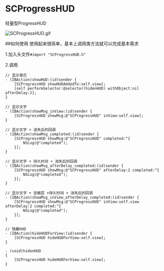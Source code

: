 # SCProgressHUD
轻量型ProgressHUD

![SCProgressHUD.gif](http://upload-images.jianshu.io/upload_images/184085-a7ab0da005d9743f.gif?imageMogr2/auto-orient/strip)

##如何使用
使用起来很简单，基本上调用类方法就可以完成基本需求

1.加入头文件`#import "SCProgressHUD.h"`

2.调用
```
// 显示菊花
- (IBAction)showHUD:(id)sender {
    [SCProgressHUD showHUDAddedTo:self.view];
    [self performSelector:@selector(hidenHUD) withObject:nil afterDelay:2];
}

// 显示文字
- (IBAction)showMsg_inView:(id)sender {
    [SCProgressHUD showMsg:@"SCProgressHUD" inView:self.view];
}

// 显示文字 + 消失后的回调
- (IBAction)showMsg_completed:(id)sender {
    [SCProgressHUD showMsg:@"SCProgressHUD" completed:^{
        NSLog(@"completed");
    }];
}

// 显示文字 + 持久时间 + 消失后的回调
- (IBAction)showMsg_afterDelay_completed:(id)sender {
    [SCProgressHUD showMsg:@"SCProgressHUD" afterDelay:2 completed:^{
        NSLog(@"completed");
    }];
}

// 显示文字 + 加载层 +持久时间 + 消失后的回调
- (IBAction)showMsg_inView_afterDelay_completed:(id)sender {
    [SCProgressHUD showMsg:@"SCProgressHUD" inView:self.view afterDelay:2 completed:^{
        NSLog(@"completed");
    }];
}

// 隐藏HUD
- (IBAction)hideHUDForView:(id)sender {
    [SCProgressHUD hideHUDForView:self.view];
}

- (void)hidenHUD
{
    [SCProgressHUD hideHUDForView:self.view];
}
```
